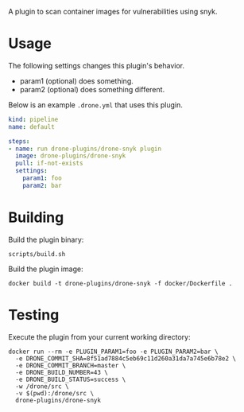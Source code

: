 A plugin to scan container images for vulnerabilities using snyk.

# Usage

The following settings changes this plugin's behavior.

* param1 (optional) does something.
* param2 (optional) does something different.

Below is an example `.drone.yml` that uses this plugin.

```yaml
kind: pipeline
name: default

steps:
- name: run drone-plugins/drone-snyk plugin
  image: drone-plugins/drone-snyk
  pull: if-not-exists
  settings:
    param1: foo
    param2: bar
```

# Building

Build the plugin binary:

```text
scripts/build.sh
```

Build the plugin image:

```text
docker build -t drone-plugins/drone-snyk -f docker/Dockerfile .
```

# Testing

Execute the plugin from your current working directory:

```text
docker run --rm -e PLUGIN_PARAM1=foo -e PLUGIN_PARAM2=bar \
  -e DRONE_COMMIT_SHA=8f51ad7884c5eb69c11d260a31da7a745e6b78e2 \
  -e DRONE_COMMIT_BRANCH=master \
  -e DRONE_BUILD_NUMBER=43 \
  -e DRONE_BUILD_STATUS=success \
  -w /drone/src \
  -v $(pwd):/drone/src \
  drone-plugins/drone-snyk
```
